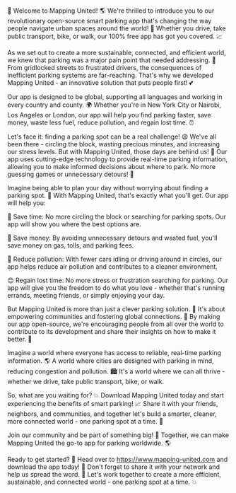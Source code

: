 🎉 Welcome to Mapping United! 🌎 We're thrilled to introduce you to our revolutionary open-source smart parking app that's changing the way people navigate urban spaces around the world! 🚀 Whether you drive, take public transport, bike, or walk, our 100% free app has got you covered. 📈

As we set out to create a more sustainable, connected, and efficient world, we knew that parking was a major pain point that needed addressing. 🤯 From gridlocked streets to frustrated drivers, the consequences of inefficient parking systems are far-reaching. That's why we developed Mapping United - an innovative solution that puts people first! 💕

Our app is designed to be global, supporting all languages and working in every country and county. 🌍 Whether you're in New York City or Nairobi, Los Angeles or London, our app will help you find parking faster, save money, waste less fuel, reduce pollution, and regain lost time. ⏰

Let's face it: finding a parking spot can be a real challenge! 😩 We've all been there - circling the block, wasting precious minutes, and increasing our stress levels. But with Mapping United, those days are behind us! 🚫 Our app uses cutting-edge technology to provide real-time parking information, allowing you to make informed decisions about where to park. No more guessing games or unnecessary detours! 📍

Imagine being able to plan your day without worrying about finding a parking spot. 📅 With Mapping United, that's exactly what you'll get. Our app will help you:

🚗 Save time: No more circling the block or searching for parking spots. Our app will show you where the best options are.

💸 Save money: By avoiding unnecessary detours and wasted fuel, you'll save money on gas, tolls, and parking fees.

🌟 Reduce pollution: With fewer cars idling or driving around in circles, our app helps reduce air pollution and contributes to a cleaner environment.

😊 Regain lost time: No more stress or frustration searching for parking. Our app will give you the freedom to do what you love - whether that's running errands, meeting friends, or simply enjoying your day.

But Mapping United is more than just a clever parking solution. 🌈 It's about empowering communities and fostering global connections. 💪 By making our app open-source, we're encouraging people from all over the world to contribute to its development and share their insights on how to make it better. 🤝

Imagine a world where everyone has access to reliable, real-time parking information. 🌎 A world where cities are designed with parking in mind, reducing congestion and pollution. 🏙️ It's a world where we can all thrive - whether we drive, take public transport, bike, or walk.

So, what are you waiting for? 💥 Download Mapping United today and start experiencing the benefits of smart parking! 📈 Share it with your friends, neighbors, and communities, and together let's build a smarter, cleaner, more connected world - one parking spot at a time. 🌟

Join our community and be part of something big! 💪 Together, we can make Mapping United the go-to app for parking worldwide. 🌎

Ready to get started? 🚀 Head over to https://www.mapping-united.com and download the app today! 📲 Don't forget to share it with your network and help us spread the word. 📣 Let's work together to create a more efficient, sustainable, and connected world - one parking spot at a time. 💥